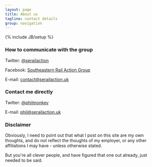 ```yaml
---
layout: page
title: About us
tagline: contact details
group: navigation
---
```

{% include JB/setup %}

### How to communicate with the group

Twitter: [@serailaction](http://www.twitter.com/serailaction)

Facebook: [Southeastern Rail Action Group](http://www.facebook.com/groups/serailaction)

E-mail: [contact@serailaction.uk](mailto:contact@serailaction.uk)

### Contact me directly

Twitter: [@philmonkey](http://www.twitter.com/philmonkey)

E-mail: [phil@serailaction.uk](mailto:phil@serailaction.uk)

### Disclaimer

Obviously, I need to point out that what I post on this site are my own thoughts, and do not reflect the thoughts of my employer, or any other affiliations I may have - unless otherwise stated.

But you're all clever people, and have figured that one out already, just needed to be said. 